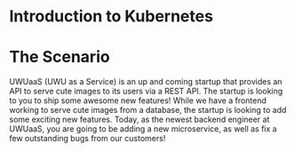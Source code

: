 # Introduction to Kubernetes


# The Scenario
UWUaaS (UWU as a Service) is an up and coming startup that provides an API to serve cute images to its users via a REST API. The startup is looking to you to ship some awesome new features! While we have a frontend working to serve cute images from a database, the startup is looking to add some exciting new features. Today, as the newest backend engineer at UWUaaS, you are going to be adding a new microservice, as well as fix a few outstanding bugs from our customers! 

